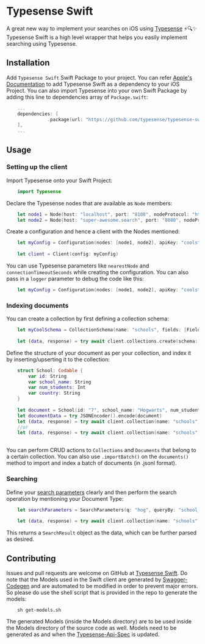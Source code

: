 # Typesense Swift

A great new way to implement your searches on iOS using [Typesense](https://github.com/typesense/typesense) ⚡️🔍✨ Typesense Swift is a high level wrapper that helps you easily implement searching using Typesense.

## Installation

Add `Typesense Swift` Swift Package to your project. You can refer [Apple's Documentation](https://developer.apple.com/documentation/swift_packages/adding_package_dependencies_to_your_app) to add Typesense Swift as a dependency to your iOS Project. You can also import Typesense into your own Swift Package by adding this line to dependencies array of `Package.swift`:

```swift
    ...
    dependencies: [
               .package(url: "https://github.com/typesense/typesense-swift", .upToNextMajor(from: "0.1.0"),
    ],
    ...
```

## Usage

### Setting up the client

Import Typesense onto your Swift Project:

```swift
    import Typesense
```

Declare the Typesense nodes that are available as `Node` members:

```swift
    let node1 = Node(host: "localhost", port: "8108", nodeProtocol: "http")
    let node2 = Node(host: "super-awesome.search", port: "8080", nodeProtocol: "https") //and so on
```

Create a configuration and hence a client with the Nodes mentioned:

```swift
    let myConfig = Configuration(nodes: [node1, node2], apiKey: "coolstuff")
    
    let client = Client(config: myConfig)
```
You can use Typesense parameters like `nearestNode` and `connectionTimeoutSeconds` while creating the configuration. You can also pass in a `logger` parameter to debug the code like this:

```swift
    let myConfig = Configuration(nodes: [node1, node2], apiKey: "coolstuff", logger: Logger(debugMode: true))
```

### Indexing documents

You can create a collection by first defining a collection schema:

```swift
    let myCoolSchema = CollectionSchema(name: "schools", fields: [Field(name: "school_name", type: "string"), Field(name: "num_students", type: "int32"), Field(name: "country", type: "string", facet: true)], defaultSortingField: "num_students")
    
    let (data, response) = try await client.collections.create(schema: myCoolSchema)
```

Define the structure of your document as per your collection, and index it by inserting/upserting it to the collection:

```swift
    struct School: Codable {
        var id: String
        var school_name: String
        var num_students: Int
        var country: String
    }
    
    let document = School(id: "7", school_name: "Hogwarts", num_students: 600, country: "United Kingdom")
    let documentData = try JSONEncoder().encode(document)
    let (data, response) = try await client.collection(name: "schools").documents().create(document: documentData)
    //or 
    let (data, response) = try await client.collection(name: "schools").documents().upsert(document: documentData)
    
```
You can perform CRUD actions to `Collections` and `Documents` that belong to a certain collection. You can also use `.importBatch()` on the `documents()` method to import and index a batch of documents (in .jsonl format).

### Searching

Define your [search parameters](https://typesense.org/docs/0.22.1/api/documents.html#arguments) clearly and then perform the search operation by mentioning your Document Type:

```swift
    let searchParameters = SearchParameters(q: "hog", queryBy: "school_name", filterBy: "num_students:>500", sortBy: "num_students:desc")
    
    let (data, response) = try await client.collection(name: "schools").documents().search(searchParameters, for: School.self)
```
This returns a `SearchResult` object as the data, which can be further parsed as desired.

## Contributing

Issues and pull requests are welcome on GitHub at [Typesense Swift](https://github.com/typesense/typesense-swift). Do note that the Models used in the Swift client are generated by [Swagger-Codegen](https://github.com/swagger-api/swagger-codegen) and are automated to be modified in order to prevent major errors. So please do use the shell script that is provided in the repo to generate the models:

```shell
    sh get-models.sh
```

The generated Models (inside the Models directory) are to be used inside the Models directory of the source code as well. Models need to be generated as and when the [Typesense-Api-Spec](https://github.com/typesense/typesense-api-spec) is updated.
